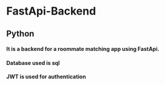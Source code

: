 # FastApi-Backend
## Python
#### It is a backend for a roommate matching app using FastApi.
#### Database used is sql
#### JWT is used for authentication
